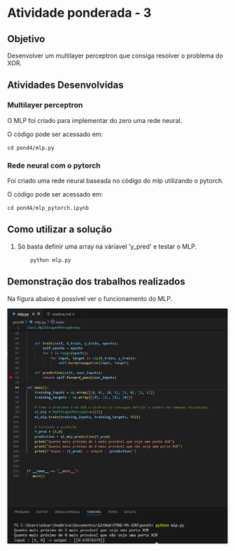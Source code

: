 # Atividade ponderada - 3

## Objetivo 

Desenvolver um multilayer perceptron que consiga resolver o problema do XOR. 

## Atividades Desenvolvidas 

### Multilayer perceptron
O MLP foi criado para implementar do zero uma rede neural. 

O código pode ser acessado em: 

    cd pond4/mlp.py

### Rede neural com o pytorch 
Foi criado uma rede neural baseada no código do mlp utilizando o pytorch.

O código pode ser acessado em: 

    cd pond4/mlp_pytorch.ipynb


## Como utilizar a solução 


1. Só basta definir uma array na váriavel 'y_pred' e testar o MLP.

    ```console 
        python mlp.py
    ``` 



## Demonstração dos trabalhos realizados 

Na figura abaixo é possível ver o funcionamento do MLP. 

![Demonstração](../pond4/assets/image.png)
